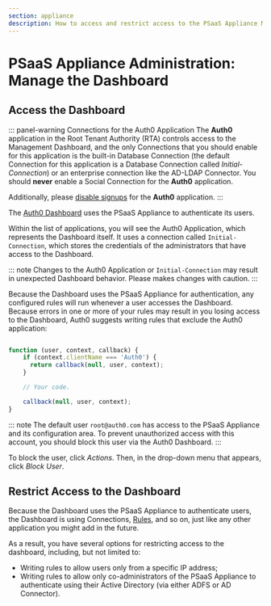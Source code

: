 ```yaml
---
section: appliance
description: How to access and restrict access to the PSaaS Appliance Management Dashboard
---
```


# PSaaS Appliance Administration: Manage the Dashboard

## Access the Dashboard

::: panel-warning Connections for the Auth0 Application
The **Auth0** application in the Root Tenant Authority (RTA) controls access to the Management Dashboard, and the only Connections that you should enable for this application is the built-in Database Connection (the default Connection for this application is a Database Connection called *Initial-Connection*) or an enterprise connection like the AD-LDAP Connector. You should **never** enable a Social Connection for the **Auth0** application.

Additionally, please [disable signups](/appliance/admin/disabling-sign-ups) for the **Auth0** application.
:::


The [Auth0 Dashboard](/appliance/dashboard) uses the PSaaS Appliance to authenticate its users.

Within the list of applications, you will see the Auth0 Application, which represents the Dashboard itself. It uses a connection called `Initial-Connection`, which stores the credentials of the administrators that have access to the Dashboard.

::: note
Changes to the Auth0 Application or `Initial-Connection` may result in unexpected Dashboard behavior. Please makes changes with caution.
:::

Because the Dashboard uses the PSaaS Appliance for authentication, any configured rules will run whenever a user accesses the Dashboard. Because errors in one or more of your rules may result in you losing access to the Dashboard, Auth0 suggests writing rules that exclude the Auth0 application:

```js

function (user, context, callback) {
    if (context.clientName === 'Auth0') {
      return callback(null, user, context);
    }

    // Your code.

    callback(null, user, context);
}

```

::: note
The default user `root@auth0.com` has access to the PSaaS Appliance and its configuration area. To prevent unauthorized access with this account, you should block this user via the Auth0 Dashboard.
:::

To block the user, click *Actions*. Then, in the drop-down menu that appears, click *Block User*.

## Restrict Access to the Dashboard

Because the Dashboard uses the PSaaS Appliance to authenticate users, the Dashboard is using Connections, [Rules](/rules), and so on, just like any other application you might add in the future.

As a result, you have several options for restricting access to the dashboard, including, but not limited to:

* Writing rules to allow users only from a specific IP address;
* Writing rules to allow only co-administrators of the PSaaS Appliance to authenticate using their Active Directory (via either ADFS or AD Connector).
